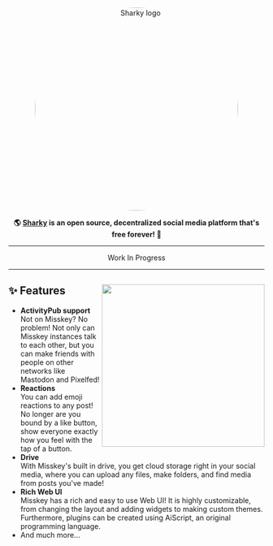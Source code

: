 <div align="center">
<a href="https://misskey-hub.net">
	<img src="https://cdn.transfem.social/files/06eb1052-fd80-448a-803e-3adf7a2d03a3.png" alt="Sharky logo" style="border-radius:50%" width="400"/>
</a>

**🌎 **[Sharky](https://misskey-hub.net/)** is an open source, decentralized social media platform that's free forever! 🚀**

---

 Work In Progress
 
---

</div>

<div>

<a href="https://transfem.social/"><img src="https://cdn.transfem.social/files/dce7b668-fa9e-44e9-8e53-60fd743681aa.png" align="right" height="320px"/></a>

## ✨ Features
- **ActivityPub support**\
Not on Misskey? No problem! Not only can Misskey instances talk to each other, but you can make friends with people on other networks like Mastodon and Pixelfed!
- **Reactions**\
You can add emoji reactions to any post! No longer are you bound by a like button, show everyone exactly how you feel with the tap of a button.
- **Drive**\
With Misskey's built in drive, you get cloud storage right in your social media, where you can upload any files, make folders, and find media from posts you've made!
- **Rich Web UI**\
	Misskey has a rich and easy to use Web UI!
	It is highly customizable, from changing the layout and adding widgets to making custom themes.
	Furthermore, plugins can be created using AiScript, an original programming language.
- And much more...

</div>

<div style="clear: both;"></div>
